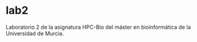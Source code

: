 # lab2
Laboratorio 2 de la asignatura HPC-Bio del máster en bioinformática de la Universidad de Murcia.
